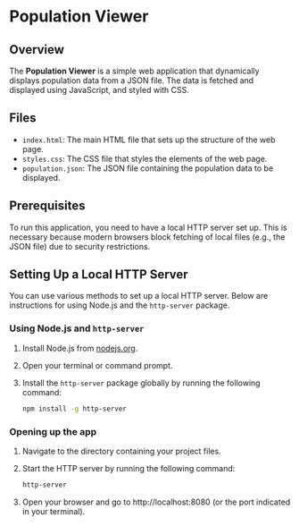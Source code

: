 # Population Viewer

## Overview

The **Population Viewer** is a simple web application that dynamically displays population data from a JSON file. The data is fetched and displayed using JavaScript, and styled with CSS.

## Files

- `index.html`: The main HTML file that sets up the structure of the web page.
- `styles.css`: The CSS file that styles the elements of the web page.
- `population.json`: The JSON file containing the population data to be displayed.

## Prerequisites

To run this application, you need to have a local HTTP server set up. This is necessary because modern browsers block fetching of local files (e.g., the JSON file) due to security restrictions.

## Setting Up a Local HTTP Server

You can use various methods to set up a local HTTP server. Below are instructions for using Node.js and the `http-server` package.

### Using Node.js and `http-server`

1. Install Node.js from [nodejs.org](https://nodejs.org/).
2. Open your terminal or command prompt.
3. Install the `http-server` package globally by running the following command:

   ```bash
   npm install -g http-server
   ```

### Opening up the app

1. Navigate to the directory containing your project files.
2. Start the HTTP server by running the following command:

   ```bash
   http-server
   ```

3. Open your browser and go to http://localhost:8080 (or the port indicated in your terminal).
